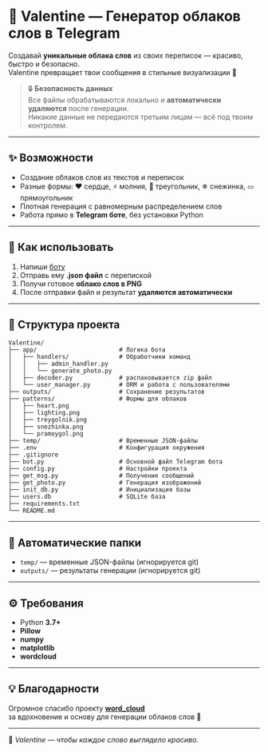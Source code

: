 # 💌 Valentine — Генератор облаков слов в Telegram

Создавай **уникальные облака слов** из своих переписок — красиво, быстро и безопасно.  
Valentine превращает твои сообщения в стильные визуализации 💫  

> 🔒 **Безопасность данных**  
> Все файлы обрабатываются локально и **автоматически удаляются** после генерации.  
> Никакие данные не передаются третьим лицам — всё под твоим контролем.

---

## ✨ Возможности

- Создание облаков слов из текстов и переписок  
- Разные формы: ❤️ сердце, ⚡ молния, 🔺 треугольник, ❄ снежинка, ▭ прямоугольник  
- Плотная генерация с равномерным распределением слов  
- Работа прямо в **Telegram боте**, без установки Python  

---

## 🚀 Как использовать

1. Напиши [боту](https://t.me/Create_valentine_bot.)  
2. Отправь ему **.json файл** с перепиской  
3. Получи готовое **облако слов в PNG**  
4. После отправки файл и результат **удаляются автоматически**

---

## 🧩 Структура проекта

```
Valentine/
├── app/                       # Логика бота
│   ├── handlers/              # Обработчики команд
│   │   ├── admin_handler.py
│   │   └── generate_photo.py
│   ├── decoder.py             # распаковывается zip файл
│   └── user_manager.py        # ORM и работа с пользователями
├── outputs/                   # Сохранение результатов
├── patterns/                  # Формы для облаков
│   ├── heart.png
│   ├── lighting.png
│   ├── treygolnik.png
│   ├── snezhinka.png
│   └── pramoygol.png
├── temp/                      # Временные JSON-файлы
├── .env                       # Конфигурация окружения
├── .gitignore
├── bot.py                     # Основной файл Telegram бота
├── config.py                  # Настройки проекта
├── get_msg.py                 # Получение сообщений
├── get_photo.py               # Генерация изображений
├── init_db.py                 # Инициализация базы
├── users.db                   # SQLite база
├── requirements.txt
└── README.md
```

---

## 📂 Автоматические папки

- `temp/` — временные JSON-файлы (игнорируется git)  
- `outputs/` — результаты генерации (игнорируется git)  

---

## ⚙️ Требования

- Python **3.7+**  
- **Pillow**  
- **numpy**  
- **matplotlib**  
- **wordcloud**

---

## 💡 Благодарности

Огромное спасибо проекту [**word_cloud**](https://github.com/amueller/word_cloud)  
за вдохновение и основу для генерации облаков слов 🙏

---

💖 *Valentine — чтобы каждое слово выглядело красиво.*
